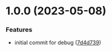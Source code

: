 # 1.0.0 (2023-05-08)


### Features

* initial commit for debug ([7d4d739](https://github.com/byteshard/debug/commit/7d4d739640352a21b6cb0c6b5785a088056fe2fd))
